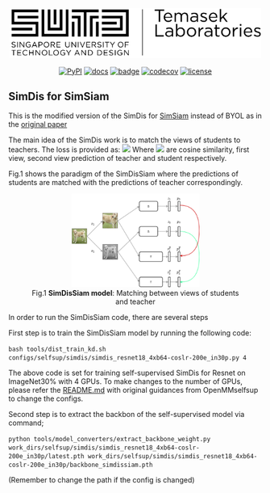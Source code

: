 <div align="center">
  <img src="../resources/tl.png" width="500"/>

[![PyPI](https://img.shields.io/pypi/v/mmselfsup)]()
[![docs](https://img.shields.io/badge/docs-latest-blue)]()
[![badge](https://github.com/open-mmlab/mmselfsup/workflows/build/badge.svg)]()
[![codecov](https://codecov.io/gh/open-mmlab/mmselfsup/branch/master/graph/badge.svg)]()
[![license](https://img.shields.io/github/license/open-mmlab/mmselfsup.svg)]()

</div>

## SimDis for SimSiam

This is the modified version of the SimDis for [SimSiam](algorithms/ss.md) instead of BYOL as in the [original paper](https://arxiv.org/pdf/2106.11304.pdf)



The main idea of the SimDis work is to match the views of students to teachers.
The loss is provided as: <img src="https://render.githubusercontent.com/render/math?math=L = \frac{1}{2} D(p^T_1, p^S_1) %2b  \frac{1}{2} D(p^T_2, p^S_2)">
Where <img src="https://render.githubusercontent.com/render/math?math=D, p^T_1, p^T_2, p^S_1, p^S_2"> are cosine similarity, first view, second view prediction of teacher and student respectively.

Fig.1 shows the paradigm of the SimDisSiam where the predictions of students are matched with the predictions of teacher
correspondingly.

<div align="center">
<figure>
    <img src="../resources/DSO/report3/view1.png" style="width:60%"\><br>  
     <figcaption align = "center">Fig.1 <b>SimDisSiam model</b>: Matching between views of students
     and teacher</figcaption>
</figure>
</div>

In order to run the SimDisSiam code, there are several steps

First step is to train the SimDisSiam model by running the following code:

``bash tools/dist_train_kd.sh configs/selfsup/simdis/simdis_resnet18_4xb64-coslr-200e_in30p.py 4``

The above code is set for training self-supervised SimDis for Resnet on ImageNet30% with 4 GPUs. To make changes to the number of GPUs,
please refer the [README.md](../README.md) with original guidances from OpenMMselfsup to change the configs.

Second step is to extract the backbon of the self-supervised model via command;

``python tools/model_converters/extract_backbone_weight.py work_dirs/selfsup/simdis/simdis_resnet18_4xb64-coslr-200e_in30p/latest.pth
work_dirs/selfsup/simdis/simdis_resnet18_4xb64-coslr-200e_in30p/backbone_simdissiam.pth``

(Remember to change the path if the config is changed)





